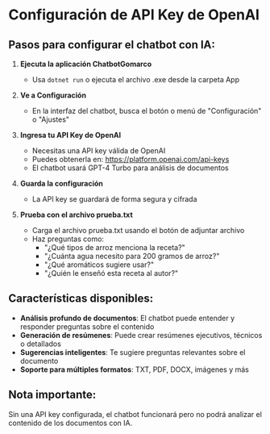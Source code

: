 # Configuración de API Key de OpenAI

## Pasos para configurar el chatbot con IA:

1. **Ejecuta la aplicación ChatbotGomarco**
   - Usa `dotnet run` o ejecuta el archivo .exe desde la carpeta App

2. **Ve a Configuración**
   - En la interfaz del chatbot, busca el botón o menú de "Configuración" o "Ajustes"

3. **Ingresa tu API Key de OpenAI**
   - Necesitas una API key válida de OpenAI
   - Puedes obtenerla en: https://platform.openai.com/api-keys
   - El chatbot usará GPT-4 Turbo para análisis de documentos

4. **Guarda la configuración**
   - La API key se guardará de forma segura y cifrada

5. **Prueba con el archivo prueba.txt**
   - Carga el archivo prueba.txt usando el botón de adjuntar archivo
   - Haz preguntas como:
     - "¿Qué tipos de arroz menciona la receta?"
     - "¿Cuánta agua necesito para 200 gramos de arroz?"
     - "¿Qué aromáticos sugiere usar?"
     - "¿Quién le enseñó esta receta al autor?"

## Características disponibles:

- **Análisis profundo de documentos**: El chatbot puede entender y responder preguntas sobre el contenido
- **Generación de resúmenes**: Puede crear resúmenes ejecutivos, técnicos o detallados
- **Sugerencias inteligentes**: Te sugiere preguntas relevantes sobre el documento
- **Soporte para múltiples formatos**: TXT, PDF, DOCX, imágenes y más

## Nota importante:
Sin una API key configurada, el chatbot funcionará pero no podrá analizar el contenido de los documentos con IA. 